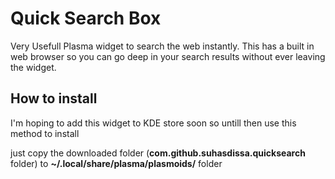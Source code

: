 
# Quick Search Box

Very Usefull Plasma widget to search the web instantly.
This has a built in web browser so you can go deep in your search results without ever leaving the widget.

## How to install

I'm hoping to add this widget to KDE store soon so untill then use this method to install

just copy the downloaded folder (**com.github.suhasdissa.quicksearch** folder) to **~/.local/share/plasma/plasmoids/** folder
